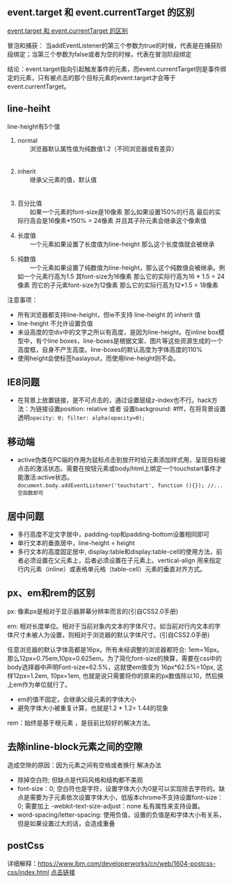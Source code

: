 ## event.target 和 event.currentTarget 的区别
[event.target 和 event.currentTarget 的区别](http://www.calledt.com/target-and-currenttarget/)

冒泡和捕获： 当addEventListener的第三个参数为true的时候，代表是在捕获阶段绑定；当第三个参数为false或者为空的时候，代表在冒泡阶段绑定

结论：event.target指向引起触发事件的元素，而event.currentTarget则是事件绑定的元素，只有被点击的那个目标元素的event.target才会等于event.currentTarget。


## line-heiht

line-height有5个值

1. normal<br>
　　浏览器默认属性值为纯数值1.2（不同浏览器或有差异）<br>
　　
2. inherit<br>
　　继承父元素的值，默认值<br>
　　
3. 百分比值<br>
　　如果一个元素的font-size是16像素 那么如果设置150%的行高 最后的实际行高会是16像素*150% = 24像素 并且其子孙元素会继承这个像素值<br>

4. 长度值<br>
　　一个元素如果设置了长度值为line-height 那么这个长度值就会被继承<br>

5. 纯数值<br>
　　一个元素如果设置了纯数值为line-height，那么这个纯数值会被继承。例如一个元素行高为1.5 其font-size为16像素 那么它的实际行高为16 * 1.5 = 24像素 而它的子元素font-size为12像素 那么它的实际行高为12*1.5 = 18像素<br>

注意事项：     

* 所有浏览器都支持line-height，但ie不支持 line-height 的 inherit 值
* line-height 不允许设置负值 
* 未设高度的空div中的文字之所以有高度，是因为line-height。在inline box模型中，有个line boxes，line-boxes是根据文案、图片等这些资源生成的一个高度框，自身不产生高度。line-boxes的默认高度为字体高度的110% 
* 使用height会使标签haslayout，而使用line-height则不会。



## IE8问题
* 在背景上放置链接，是不可点击的，通过设置层级z-index也不行。hack方法：为链接设置position: relative 或者 设置background: #fff，在将背景设置透明``` opacity: 0; filter: alpha(opacity=0); ```

## 移动端
* active伪类在PC端的作用为鼠标点击到放开时给元素添加样式用，呈现目标被点击的激活状态。需要在按钮元素或body/html上绑定一个touchstart事件才能激活:active状态。
<br>``` document.body.addEventListener('touchstart', function (){}); //...空函数即可 ```

## 居中问题

* 多行高度不定文字居中，padding-top和padding-bottom设置相同即可
* 单行文本的垂直居中，line-height = height
* 多行文本的高度固定居中, display:table和display:table-cell的使用方法，前者必须设置在父元素上，后者必须设置在子元素上。vertical-align 用来指定行内元素（inline）或表格单元格（table-cell）元素的垂直对齐方式。


## px、em和rem的区别
px: 像素px是相对于显示器屏幕分辨率而言的(引自CSS2.0手册)

em: 相对长度单位。相对于当前对象内文本的字体尺寸。如当前对行内文本的字体尺寸未被人为设置，则相对于浏览器的默认字体尺寸。(引自CSS2.0手册)

任意浏览器的默认字体高都是16px。所有未经调整的浏览器都符合: 1em=16px。那么12px=0.75em,10px=0.625em。为了简化font-size的换算，需要在css中的body选择器中声明Font-size=62.5%，这就使em值变为 16px*62.5%=10px, 这样12px=1.2em, 10px=1em, 也就是说只需要将你的原来的px数值除以10，然后换上em作为单位就行了。

* em的值不固定，会继承父级元素的字体大小
* 避免字体大小被重复计算，也就是1.2 * 1.2= 1.44的现象

rem：始终是基于根元素 <html> ，是目前比较好的解决方法。



## 去除inline-block元素之间的空隙
造成空隙的原因：因为元素之间有空格或者换行
解决办法

* 除掉空白符; 但缺点是代码风格和结构都不美观
* font-size：0; 空白符也是字符，设置字体大小为0是可以实现除去字符的。缺点是需要为子元素依次设置字体大小，低版本chrome不支持设置font-size：0; 需要加上 -webkit-text-size-adjust：none 私有属性来支持设置。
* word-spacing/letter-spacing: 使用负值，设置的负值是和字体大小有关系，但是如果设置过大的话，会造成重叠


## postCss
详细解释：https://www.ibm.com/developerworks/cn/web/1604-postcss-css/index.html
[点击链接](https://www.ibm.com/developerworks/cn/web/1604-postcss-css/index.html)
































